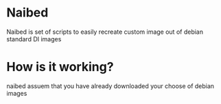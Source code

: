 Naibed
======

Naibed is set of scripts to easily recreate custom image out of debian standard DI images

How is it working?
======

naibed assuem that you have already downloaded your choose of debian images
